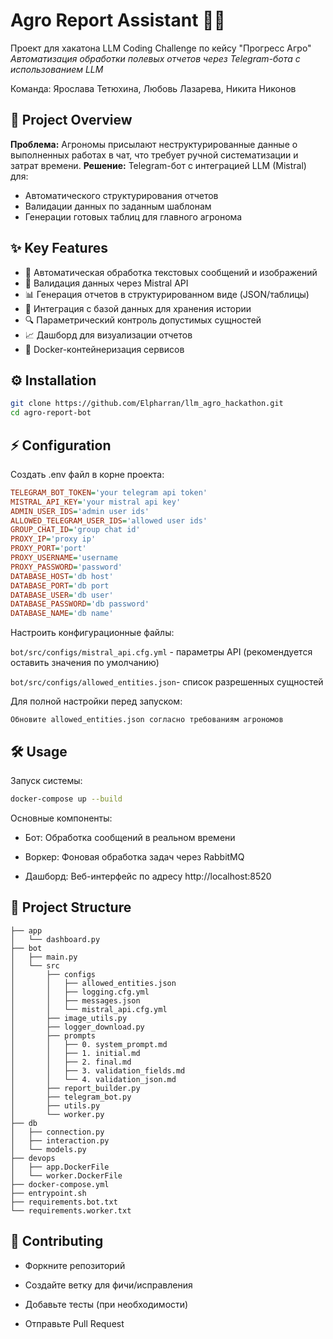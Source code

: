 
# Agro Report Assistant 🤖🌾
Проект для хакатона LLM Coding Challenge по кейсу "Прогресс Агро"
_Автоматизация обработки полевых отчетов через Telegram-бота с использованием LLM_

Команда: Ярослава Тетюхина, Любовь Лазарева, Никита Никонов

## 🚀 Project Overview
**Проблема:** Агрономы присылают неструктурированные данные о выполненных работах в чат, что требует ручной систематизации и затрат времени.
**Решение:** Telegram-бот с интеграцией LLM (Mistral) для:
- Автоматического структурирования отчетов
- Валидации данных по заданным шаблонам
- Генерации готовых таблиц для главного агронома

## ✨ Key Features
- 📩 Автоматическая обработка текстовых сообщений и изображений
- 🧠 Валидация данных через Mistral API
- 📊 Генерация отчетов в структурированном виде (JSON/таблицы)
- 📁 Интеграция с базой данных для хранения истории
- 🔍 Параметрический контроль допустимых сущностей
- 📈 Дашборд для визуализации отчетов
- 🐳 Docker-контейнеризация сервисов

## ⚙️ Installation
```bash
git clone https://github.com/Elpharran/llm_agro_hackathon.git
cd agro-report-bot
```


## ⚡️ Configuration
Создать .env файл в корне проекта:

```ini
TELEGRAM_BOT_TOKEN='your telegram api token'
MISTRAL_API_KEY='your mistral api key'
ADMIN_USER_IDS='admin user ids'
ALLOWED_TELEGRAM_USER_IDS='allowed user ids'
GROUP_CHAT_ID='group chat id'
PROXY_IP='proxy ip'
PROXY_PORT='port'
PROXY_USERNAME='username
PROXY_PASSWORD='password'
DATABASE_HOST='db host'
DATABASE_PORT='db port
DATABASE_USER='db user'
DATABASE_PASSWORD='db password'
DATABASE_NAME='db name'
```
Настроить конфигурационные файлы:

```bot/src/configs/mistral_api.cfg.yml``` - параметры API (рекомендуется оставить значения по умолчанию)

```bot/src/configs/allowed_entities.json```- список разрешенных сущностей

Для полной настройки перед запуском:

    Обновите allowed_entities.json согласно требованиям агрономов


## 🛠 Usage
Запуск системы:

```bash
docker-compose up --build
```

Основные компоненты:

- Бот: Обработка сообщений в реальном времени

- Воркер: Фоновая обработка задач через RabbitMQ

- Дашборд: Веб-интерфейс по адресу http://localhost:8520

## 📂 Project Structure
```
├── app
│   └── dashboard.py
├── bot
│   ├── main.py
│   └── src
│       ├── configs
│       │   ├── allowed_entities.json
│       │   ├── logging.cfg.yml
│       │   ├── messages.json
│       │   └── mistral_api.cfg.yml
│       ├── image_utils.py
│       ├── logger_download.py
│       ├── prompts
│       │   ├── 0. system_prompt.md
│       │   ├── 1. initial.md
│       │   ├── 2. final.md
│       │   ├── 3. validation_fields.md
│       │   └── 4. validation_json.md
│       ├── report_builder.py
│       ├── telegram_bot.py
│       ├── utils.py
│       └── worker.py
├── db
│   ├── connection.py
│   ├── interaction.py
│   └── models.py
├── devops
│   ├── app.DockerFile
│   └── worker.DockerFile
├── docker-compose.yml
├── entrypoint.sh
├── requirements.bot.txt
└── requirements.worker.txt
```
## 🌱 Contributing
- Форкните репозиторий

- Создайте ветку для фичи/исправления

- Добавьте тесты (при необходимости)

- Отправьте Pull Request

